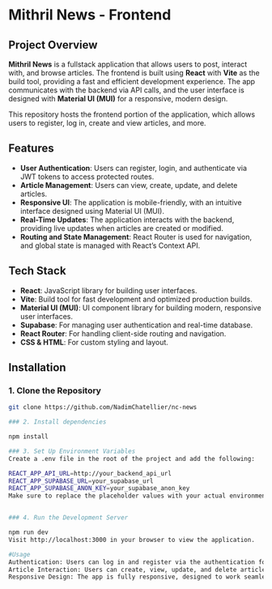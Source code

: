 # Mithril News - Frontend

## Project Overview

**Mithril News** is a fullstack application that allows users to post, interact with, and browse articles. The frontend is built using **React** with **Vite** as the build tool, providing a fast and efficient development experience. The app communicates with the backend via API calls, and the user interface is designed with **Material UI (MUI)** for a responsive, modern design.

This repository hosts the frontend portion of the application, which allows users to register, log in, create and view articles, and more.

## Features

- **User Authentication**: Users can register, login, and authenticate via JWT tokens to access protected routes.
- **Article Management**: Users can view, create, update, and delete articles.
- **Responsive UI**: The application is mobile-friendly, with an intuitive interface designed using Material UI (MUI).
- **Real-Time Updates**: The application interacts with the backend, providing live updates when articles are created or modified.
- **Routing and State Management**: React Router is used for navigation, and global state is managed with React’s Context API.

## Tech Stack

- **React**: JavaScript library for building user interfaces.
- **Vite**: Build tool for fast development and optimized production builds.
- **Material UI (MUI)**: UI component library for building modern, responsive user interfaces.
- **Supabase**: For managing user authentication and real-time database.
- **React Router**: For handling client-side routing and navigation.
- **CSS & HTML**: For custom styling and layout.

## Installation

### 1. Clone the Repository

```bash
git clone https://github.com/NadimChatellier/nc-news

### 2. Install dependencies

npm install

### 3. Set Up Environment Variables
Create a .env file in the root of the project and add the following:

REACT_APP_API_URL=http://your_backend_api_url
REACT_APP_SUPABASE_URL=your_supabase_url
REACT_APP_SUPABASE_ANON_KEY=your_supabase_anon_key
Make sure to replace the placeholder values with your actual environment variables.


### 4. Run the Development Server

npm run dev
Visit http://localhost:3000 in your browser to view the application.

#Usage
Authentication: Users can log in and register via the authentication forms. Upon logging in, JWT tokens are stored in local storage to manage user sessions.
Article Interaction: Users can create, view, update, and delete articles. The application will display articles in a list and provide form interfaces for managing them.
Responsive Design: The app is fully responsive, designed to work seamlessly on both desktop and mobile devices.
